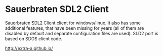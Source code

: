 
# Sauerbraten SDL2 Client

Sauerbraten SDL2 Client client for windows/linux. It also has some
additional features, that have been missing for years (all of them are
disabled by default and separate configuration files are used). SLD2
port is based on SDOS client code.

http://extra-a.github.io/
